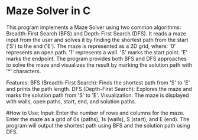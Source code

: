 # Maze Solver in C
This program implements a Maze Solver using two common algorithms: 
Breadth-First Search (BFS) and Depth-First Search (DFS). 
It reads a maze input from the user and solves it by finding the shortest path from the start ('S') to the end ('E'). 
The maze is represented as a 2D grid, where:
'0' represents an open path.
'1' represents a wall.
'S' marks the start point.
'E' marks the endpoint.
The program provides both BFS and DFS approaches to solve the maze and visualizes the result by marking the solution path with '*' characters.

Features:
BFS (Breadth-First Search): Finds the shortest path from 'S' to 'E' and prints the path length.
DFS (Depth-First Search): Explores the maze and marks the solution path from 'S' to 'E'.
Visualization: The maze is displayed with walls, open paths, start, end, and solution paths.

#How to Use:
Input:
Enter the number of rows and columns for the maze.
Enter the maze as a grid of 0s (paths), 1s (walls), S (start), and E (end).
The program will output the shortest path using BFS and the solution path using DFS.
